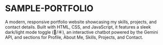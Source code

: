 # SAMPLE-PORTFOLIO
A modern, responsive portfolio website showcasing my skills, projects, and contact details. Built with HTML, CSS, and JavaScript, it features a sleek dark/light mode toggle (🌙/☀️), an interactive chatbot powered by the Gemini API, and sections for Profile, About Me, Skills, Projects, and Contact.
